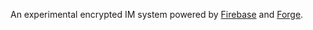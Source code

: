 An experimental encrypted IM system powered by [Firebase](https://www.firebase.com/) and [Forge](https://github.com/digitalbazaar/forge).
